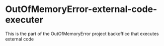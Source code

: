 # OutOfMemoryError-external-code-executer
This is the part of the OutOfMemoryError project backoffice that executes external code
